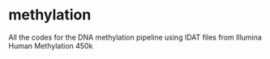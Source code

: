# methylation
All the codes for the DNA methylation pipeline using IDAT files from Illumina Human Methylation 450k
